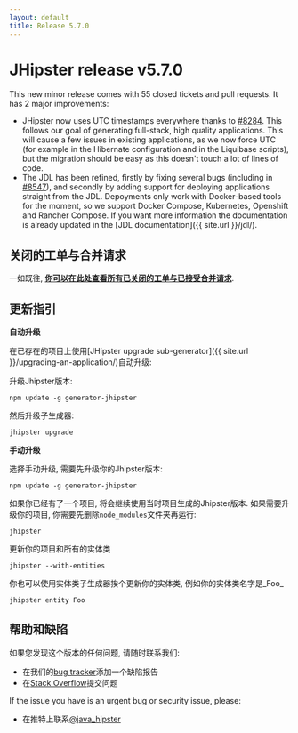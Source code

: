 ```yaml
---
layout: default
title: Release 5.7.0
---
```


JHipster release v5.7.0
==================

This new minor release comes with 55 closed tickets and pull requests. It has 2 major improvements:

- JHipster now uses UTC timestamps everywhere thanks to [#8284](https://github.com/jhipster/generator-jhipster/issues/8284). This follows our goal of generating full-stack, high quality applications. This will cause a few issues in existing applications, as we now force UTC (for example in the Hibernate configuration and in the Liquibase scripts), but the migration should be easy as this doesn't touch a lot of lines of code.
- The JDL has been refined, firstly by fixing several bugs (including in [#8547](https://github.com/jhipster/generator-jhipster/issues/8547)), and secondly by adding support for deploying applications straight from the JDL. Depoyments only work with Docker-based tools for the moment, so we support Docker Compose, Kubernetes, Openshift and Rancher Compose. If you want more information the documentation is already updated in the [JDL documentation]({{ site.url }}/jdl/).

关闭的工单与合并请求
------------
一如既往, __[你可以在此处查看所有已关闭的工单与已接受合并请求](https://github.com/jhipster/generator-jhipster/issues?q=milestone%3A5.7.0+is%3Aclosed)__.

更新指引
------------

**自动升级**

在已存在的项目上使用[JHipster upgrade sub-generator]({{ site.url }}/upgrading-an-application/)自动升级:

升级Jhipster版本:

```
npm update -g generator-jhipster
```

然后升级子生成器:

```
jhipster upgrade
```

**手动升级**

选择手动升级, 需要先升级你的Jhipster版本:

```
npm update -g generator-jhipster
```

如果你已经有了一个项目, 将会继续使用当时项目生成的Jhipster版本.
如果需要升级你的项目, 你需要先删除`node_modules`文件夹再运行:

```
jhipster
```

更新你的项目和所有的实体类

```
jhipster --with-entities
```

你也可以使用实体类子生成器挨个更新你的实体类, 例如你的实体类名字是_Foo_

```
jhipster entity Foo
```

帮助和缺陷
--------------

如果您发现这个版本的任何问题, 请随时联系我们:

- 在我们的[bug tracker](https://github.com/jhipster/generator-jhipster/issues?state=open)添加一个缺陷报告
- 在[Stack Overflow](http://stackoverflow.com/tags/jhipster/info)提交问题

If the issue you have is an urgent bug or security issue, please:

- 在推特上联系[@java_hipster](https://twitter.com/java_hipster)
